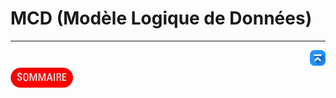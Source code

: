 # MCD (Modèle Logique de Données)

---
<!-- Bouton 'Retour vers le Sommaire' et Bouton 'Retour vers haut' du document -->
<div align="right">
    <a href="#mcd-modèle-physique-de-données">
        <img src="../../../assets/icon-vers-le-haut.png" alt="Retour vers le haut" style="width: 25px;" />
    </a>
</div>
<div align="left">
    <a href="/README.md">
        <img src="../../../assets/summary.png" alt="Retour vers le haut" style="width: 100px;" />
    </a>
</div>